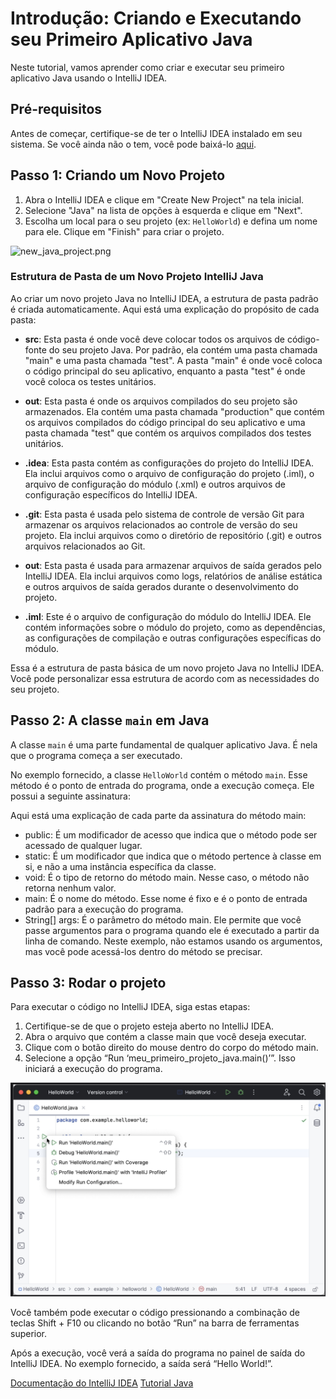 # Introdução: Criando e Executando seu Primeiro Aplicativo Java

Neste tutorial, vamos aprender como criar e executar seu primeiro aplicativo Java usando o IntelliJ IDEA.

## Pré-requisitos

Antes de começar, certifique-se de ter o IntelliJ IDEA instalado em seu sistema. Se você ainda não o tem, você pode baixá-lo [aqui](https://www.jetbrains.com/idea/download/).

## Passo 1: Criando um Novo Projeto

1. Abra o IntelliJ IDEA e clique em "Create New Project" na tela inicial.
2. Selecione "Java" na lista de opções à esquerda e clique em "Next".
3. Escolha um local para o seu projeto (ex: `HelloWorld`) e defina um nome para ele. Clique em "Finish" para criar o projeto.

![new_java_project.png](new_java_project.png)

### Estrutura de Pasta de um Novo Projeto IntelliJ Java
Ao criar um novo projeto Java no IntelliJ IDEA, a estrutura de pasta padrão é criada automaticamente. Aqui está uma explicação do propósito de cada pasta:

- **src**: Esta pasta é onde você deve colocar todos os arquivos de código-fonte do seu projeto Java. Por padrão, ela contém uma pasta chamada "main" e uma pasta chamada "test". A pasta "main" é onde você coloca o código principal do seu aplicativo, enquanto a pasta "test" é onde você coloca os testes unitários.

- **out**: Esta pasta é onde os arquivos compilados do seu projeto são armazenados. Ela contém uma pasta chamada "production" que contém os arquivos compilados do código principal do seu aplicativo e uma pasta chamada "test" que contém os arquivos compilados dos testes unitários.

- **.idea**: Esta pasta contém as configurações do projeto do IntelliJ IDEA. Ela inclui arquivos como o arquivo de configuração do projeto (.iml), o arquivo de configuração do módulo (.xml) e outros arquivos de configuração específicos do IntelliJ IDEA.

- **.git**: Esta pasta é usada pelo sistema de controle de versão Git para armazenar os arquivos relacionados ao controle de versão do seu projeto. Ela inclui arquivos como o diretório de repositório (.git) e outros arquivos relacionados ao Git.

- **out**: Esta pasta é usada para armazenar arquivos de saída gerados pelo IntelliJ IDEA. Ela inclui arquivos como logs, relatórios de análise estática e outros arquivos de saída gerados durante o desenvolvimento do projeto.

- **.iml**: Este é o arquivo de configuração do módulo do IntelliJ IDEA. Ele contém informações sobre o módulo do projeto, como as dependências, as configurações de compilação e outras configurações específicas do módulo.

Essa é a estrutura de pasta básica de um novo projeto Java no IntelliJ IDEA. Você pode personalizar essa estrutura de acordo com as necessidades do seu projeto.

## Passo 2: A classe `main` em Java

A classe `main` é uma parte fundamental de qualquer aplicativo Java. É nela que o programa começa a ser executado.

No exemplo fornecido, a classe `HelloWorld` contém o método `main`. Esse método é o ponto de entrada do programa, onde a execução começa. Ele possui a seguinte assinatura:

Aqui está uma explicação de cada parte da assinatura do método main:

- public: É um modificador de acesso que indica que o método pode ser acessado de qualquer lugar.
- static: É um modificador que indica que o método pertence à classe em si, e não a uma instância específica da classe.
- void: É o tipo de retorno do método main. Nesse caso, o método não retorna nenhum valor.
- main: É o nome do método. Esse nome é fixo e é o ponto de entrada padrão para a execução do programa.
- String[] args: É o parâmetro do método main. Ele permite que você passe argumentos para o programa quando ele é executado a partir da linha de comando. Neste exemplo, não estamos usando os argumentos, mas você pode acessá-los dentro do método se precisar.

## Passo 3: Rodar o projeto

Para executar o código no IntelliJ IDEA, siga estas etapas:

1. Certifique-se de que o projeto esteja aberto no IntelliJ IDEA.
2. Abra o arquivo que contém a classe main que você deseja executar.
3. Clique com o botão direito do mouse dentro do corpo do método main.
4. Selecione a opção “Run ‘meu_primeiro_projeto_java.main()’”. Isso iniciará a execução do programa.

![alt text](../../images/run_hello_world.png)

Você também pode executar o código pressionando a combinação de teclas Shift + F10 ou clicando no botão “Run” na barra de ferramentas superior.

Após a execução, você verá a saída do programa no painel de saída do IntelliJ IDEA. No exemplo fornecido, a saída será “Hello World!”.

<seealso>
    <category ref="wrs">
        <a href="https://www.jetbrains.com/help/idea/">Documentação do IntelliJ IDEA</a>
        <a href="https://www.jetbrains.com/help/idea/creating-and-running-your-first-java-application.html">Tutorial Java</a>
    </category>
</seealso>

